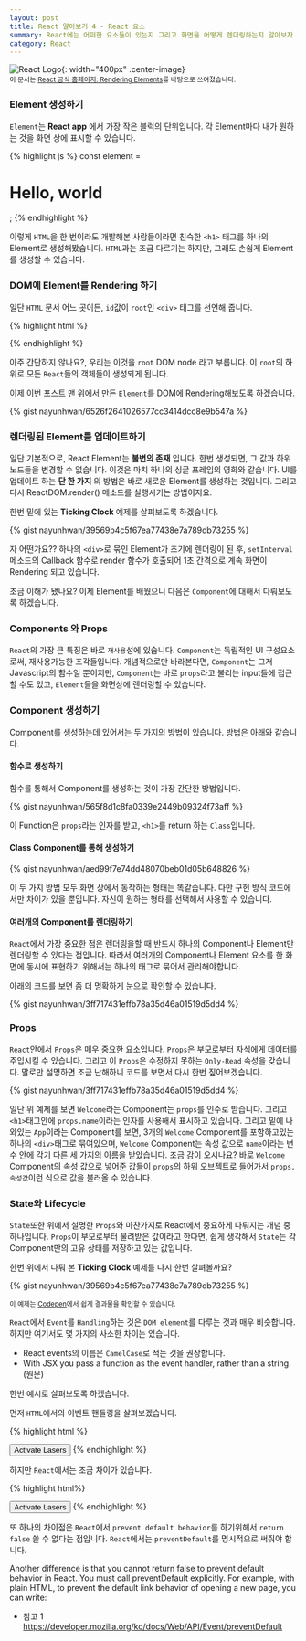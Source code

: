 ```yaml
---
layout: post
title: React 알아보기 4 - React 요소
summary: React에는 어떠한 요소들이 있는지 그리고 화면을 어떻게 렌더링하는지 알아보자
category: React
---
```


![React Logo](/asset/img/react/React_logo.png){: width="400px" .center-image}
<br>
<sub>이 문서는 [React 공식 홈페이지: Rendering Elements](https://facebook.github.io/react/docs/rendering-elements.html)를 바탕으로 쓰여졌습니다.</sub>

### Element 생성하기

`Element`는 __React app__ 에서 가장 작은 블럭의 단위입니다.
각 Element마다 내가 원하는 것을 화면 상에 표시할 수 있습니다.

{% highlight js %}
const element = <h1>Hello, world</h1>;
{% endhighlight %}

이렇게 `HTML`을 한 번이라도 개발해본 사람들이라면 친숙한 `<h1>` 태그를 하나의 Element로 생성해봤습니다. `HTML`과는 조금 다르기는 하지만, 그래도 손쉽게 Element를 생성할 수 있습니다.

### DOM에 Element를 Rendering 하기
일단 `HTML` 문서 어느 곳이든, `id`값이 `root`인 `<div>` 태그를 선언해 줍니다.

{% highlight html %}
<div id="root"></div>
{% endhighlight %}

아주 간단하지 않나요?, 우리는 이것을 `root` DOM node 라고 부릅니다. 이 `root`의 하위로 모든 `React`들의 객체들이 생성되게 됩니다.

이제 이번 포스트 맨 위에서 만든 `Element`를 DOM에 Rendering해보도록 하겠습니다.

{% gist nayunhwan/6526f2641026577cc3414dcc8e9b547a %}

### 렌더링된 Element를 업데이트하기

일단 기본적으로, React Element는 __불변의 존재__ 입니다. 한번 생성되면, 그 값과 하위 노드들을 변경할 수 없습니다. 이것은 마치 하나의 싱글 프레임의 영화와 같습니다.
UI를 업데이트 하는 __단 한 가지__ 의 방법은 바로 새로운 Element를 생성하는 것입니다. 그리고 다시 ReactDOM.render() 메소드를 실행시키는 방법이지요.

한번 밑에 있는 __Ticking Clock__ 예제를 살펴보도록 하겠습니다.

{% gist nayunhwan/39569b4c5f67ea77438e7a789db73255 %}

자 어떤가요?? 하나의 `<div>`로 묶인 Element가 초기에 렌더링이 된 후, `setInterval` 메소드의 Callback 함수로 render 함수가 호출되어 1초 간격으로 계속 화면이 Rendering 되고 있습니다.

조금 이해가 됐나요? 이제 Element를 배웠으니 다음은 `Component`에 대해서 다뤄보도록 하겠습니다.

### Components 와 Props

`React`의 가장 큰 특징은 바로 `재사용`성에 있습니다. `Component`는 독립적인 UI 구성요소로써, 재사용가능한 조각들입니다. 개념적으로만 바라본다면, `Component`는 그저 Javascript의 함수일 뿐이지만, `Component`는 바로 `props`라고 불리는 input들에 접근할 수도 있고, `Element`들을 화면상에 렌더링할 수 있습니다.

### Component 생성하기
Component를 생성하는데 있어서는 두 가지의 방법이 있습니다. 방법은 아래와 같습니다.

#### 함수로 생성하기
  함수를 통해서 Component를 생성하는 것이 가장 간단한 방법입니다.

  {% gist nayunhwan/565f8d1c8fa0339e2449b09324f73aff %}

  이 Function은 `props`라는 인자를 받고, `<h1>`를 return 하는 `Class`입니다.

#### Class Component를 통해 생성하기

  {% gist nayunhwan/aed99f7e74dd48070beb01d05b648826 %}

  이 두 가지 방법 모두 화면 상에서 동작하는 형태는 똑같습니다. 다만 구현 방식 코드에서만 차이가 있을 뿐입니다. 자신이 원하는 형태를 선택해서 사용할 수 있습니다.


#### 여러개의 Component를 렌더링하기

`React`에서 가장 중요한 점은 렌더링을할 때 반드시 하나의 Component나 Element만 렌더링할 수 있다는 점입니다. 따라서 여러개의 Component나 Element 요소를 한 화면에 동시에 표현하기 위해서는 하나의 태그로 묶어서 관리해야합니다.

아래의 코드를 보면 좀 더 명확하게 눈으로 확인할 수 있습니다.

{% gist nayunhwan/3ff717431effb78a35d46a01519d5dd4 %}

### Props

`React`안에서 `Props`은 매우 중요한 요소입니다. `Props`은 부모로부터 자식에게 데이터를 주입시킬 수 있습니다. 그리고 이 `Props`은 수정하지 못하는 `Only-Read` 속성을 갖습니다.
말로만 설명하면 조금 난해하니 코드를 보면서 다시 한번 짚어보겠습니다.

{% gist nayunhwan/3ff717431effb78a35d46a01519d5dd4 %}

일단 위 예제를 보면 `Welcome`라는 Component는 `props`를 인수로 받습니다. 그리고 `<h1>`태그안에 `props.name`이라는 인자를 사용해서 표시하고 있습니다. 그리고 밑에 나와있는 `App`이라는 Component를 보면, 3개의 `Welcome` Component를 포함하고있는 하나의 `<div>`태그로 묶여있으며, `Welcome` Component는 속성 값으로 `name`이라는 변수 안에 각기 다른 세 가지의 이름을 받았습니다. 조금 감이 오시나요? 바로 `Welcome` Component의 속성 값으로 넣어준 값들이 `props`의 하위 오브젝트로 들어가서 `props.속성값`이런 식으로 값을 불러올 수 있습니다.


### State와 Lifecycle

`State`또한 위에서 설명한 `Props`와 마찬가지로 React에서 중요하게 다뤄지는 개념 중 하나입니다. `Props`이 부모로부터 물려받은 값이라고 한다면, 쉽게 생각해서 `State`는 각 Component만의 고유 상태를 저장하고 있는 값입니다.

한번 위에서 다뤄 본 __Ticking Clock__ 예제를 다시 한번 살펴볼까요?

{% gist nayunhwan/39569b4c5f67ea77438e7a789db73255 %}

<sub>이 예제는 [Codepen](http://codepen.io/gaearon/pen/gwoJZk?editors=0010)에서 쉽게 결과물을 확인할 수 있습니다.<sub>




`React`에서 `Event`를 `Handling`하는 것은 `DOM element`를 다루는 것과 매우 비슷합니다.
하지만 여기서도 몇 가지의 사소한 차이는 있습니다.

* React events의 이름은 `CamelCase`로 적는 것을 권장합니다.
* With JSX you pass a function as the event handler, rather than a string. (원문)

한번 예시로 살펴보도록 하겠습니다.

먼저 `HTML`에서의 이벤트 핸들링을 살펴보겠습니다.

{% highlight html %}
<!-- This is HTML -->
<button onclick="activateLasers()">
  Activate Lasers
</button>
{% endhighlight %}

하지만 `React`에서는 조금 차이가 있습니다.

{% highlight html%}
<!-- This is React with JSX -->
<button onClick={activateLasers}>
  Activate Lasers
</button>
{% endhighlight %}

또 하나의 차이점은 `React`에서 `prevent default behavior`를 하기위해서 `return false` 쓸 수 없다는 점입니다. `React`에서는 `preventDefault`를 명시적으로 써줘야 합니다.



Another difference is that you cannot return false to prevent default behavior in React. You must call preventDefault explicitly. For example, with plain HTML, to prevent the default link behavior of opening a new page, you can write:

* 참고 1 <https://developer.mozilla.org/ko/docs/Web/API/Event/preventDefault>
